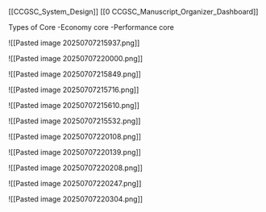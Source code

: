 
[[CCGSC_System_Design]]
[[0 CCGSC_Manuscript_Organizer_Dashboard]]




Types of Core
-Economy core
-Performance core





![[Pasted image 20250707215937.png]]


![[Pasted image 20250707220000.png]]


![[Pasted image 20250707215849.png]]

![[Pasted image 20250707215716.png]]


![[Pasted image 20250707215610.png]]



![[Pasted image 20250707215532.png]]



![[Pasted image 20250707220108.png]]


![[Pasted image 20250707220139.png]]




![[Pasted image 20250707220208.png]]



![[Pasted image 20250707220247.png]]


![[Pasted image 20250707220304.png]]





